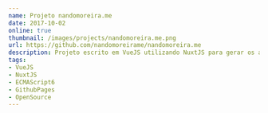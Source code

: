 ```yaml
---
name: Projeto nandomoreira.me
date: 2017-10-02
online: true
thumbnail: /images/projects/nandomoreira.me.png
url: https://github.com/nandomoreirame/nandomoreira.me
description: Projeto escrito em VueJS utilizando NuxtJS para gerar os arquivos estáticos e hospeda-los no Github pages. O código é totalmente Open Source sob licença MIT.
tags:
- VueJS
- NuxtJS
- ECMAScript6
- GithubPages
- OpenSource
---
```


